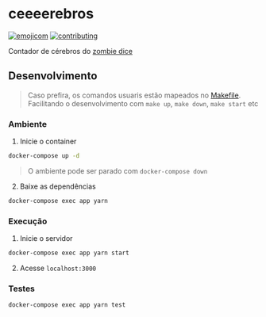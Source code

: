 # ceeeerebros

[![emojicom](https://img.shields.io/badge/emojicom-%F0%9F%90%9B%20%F0%9F%86%95%20%F0%9F%92%AF%20%F0%9F%91%AE%20%F0%9F%86%98%20%F0%9F%92%A4-%23fff)](http://neni.dev/emojicom) [![contributing](https://img.shields.io/badge/CONTRIBUTING-CONTRIBUINDO-%23fff)](http://neni.dev/contributing)

Contador de cérebros do [zombie dice](https://ludopedia.com.br/jogo/zombie-dice)

## Desenvolvimento

> Caso prefira, os comandos usuaris estão mapeados no [Makefile](Makefile). Facilitando o desenvolvimento com `make up`, `make down`, `make start` etc

### Ambiente

1. Inicie o container 

```sh
docker-compose up -d
```

> O ambiente pode ser parado com ``docker-compose down``

2. Baixe as dependências 

```sh
docker-compose exec app yarn
```

### Execução

1. Inicie o servidor

```sh
docker-compose exec app yarn start
```

2. Acesse `localhost:3000`

### Testes

```sh
docker-compose exec app yarn test
```
